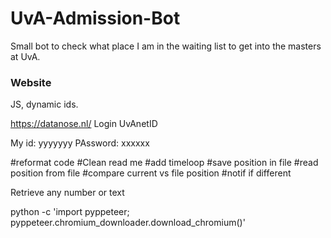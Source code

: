 # UvA-Admission-Bot
Small bot to check what place I am in the waiting list to get into the masters at UvA.

### Website

JS, dynamic ids.

https://datanose.nl/
Login UvAnetID 

My id: yyyyyyy
PAssword: xxxxxx

#reformat code
#Clean read me
#add timeloop
#save position in file
#read position from file
#compare current vs file position
#notif if different

Retrieve any number or text 

python -c 'import pyppeteer; pyppeteer.chromium_downloader.download_chromium()'